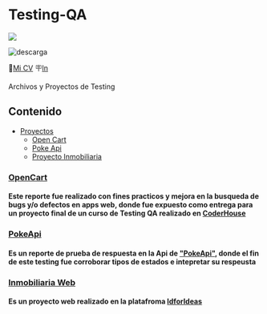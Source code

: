 # Testing-QA

<p align="left">
  <a href="https://skillicons.dev">
    <img src="https://skillicons.dev/icons?i=html,js,css,mysql,react" />
  </a>
</p>


![descarga](https://user-images.githubusercontent.com/86979361/187540414-5f58deaa-2201-456a-b358-d3d37be24dfb.jpg)

📱[Mi CV](./Docs/CV%20-%20Maxi%20Barbosa.pdf)
🪧[In](https://www.linkedin.com/in/maxi-barbosa/)

Archivos y Proyectos de Testing

## Contenido

- [Proyectos](#Proyectos)
  - [Open Cart](#OpenCart)
  - [Poke Api](#pokeApi)
  - [Proyecto Inmobiliaria](#Inmobiliaria)
  

### [OpenCart](./Docs/Testing%20OpenCart.pdf)

#### Este reporte fue realizado con fines practicos y mejora en la busqueda de bugs y/o defectos en apps web, donde fue expuesto como entrega para un proyecto final de un curso de Testing QA realizado en [CoderHouse](https://plataforma.coderhouse.com/)
###  [PokeApi](./Docs/Apimon_MaximilianoBarbosa.pdf)

#### Es un reporte de prueba de respuesta en la Api de ["PokeApi"](https://pokeapi.co/), donde el fin de este testing fue corroborar tipos de estados e intepretar su respeusta
<!-- ![image](https://user-images.githubusercontent.com/86979361/185720453-c7a10762-c5c5-4ecc-a86e-4ee9a6df0eb1.png) -->
### [Inmobiliaria Web](inmobiliaria)
#### Es un proyecto web realizado en la platafroma [IdforIdeas](https://idforideas.com/)

          
         

